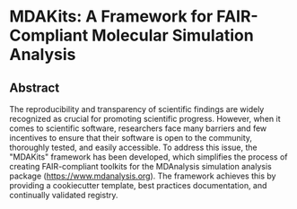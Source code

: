 # MDAKits: A Framework for FAIR-Compliant Molecular Simulation Analysis

## Abstract

The reproducibility and transparency of scientific findings are widely recognized as crucial for promoting scientific progress.
However, when it comes to scientific software, researchers face many barriers and few incentives to ensure that their software is open to the community, thoroughly tested, and easily accessible.
To address this issue, the "MDAKits" framework has been developed, which simplifies the process of creating FAIR-compliant toolkits for the MDAnalysis simulation analysis package (https://www.mdanalysis.org).
The framework achieves this by providing a cookiecutter template, best practices documentation, and continually validated registry.
